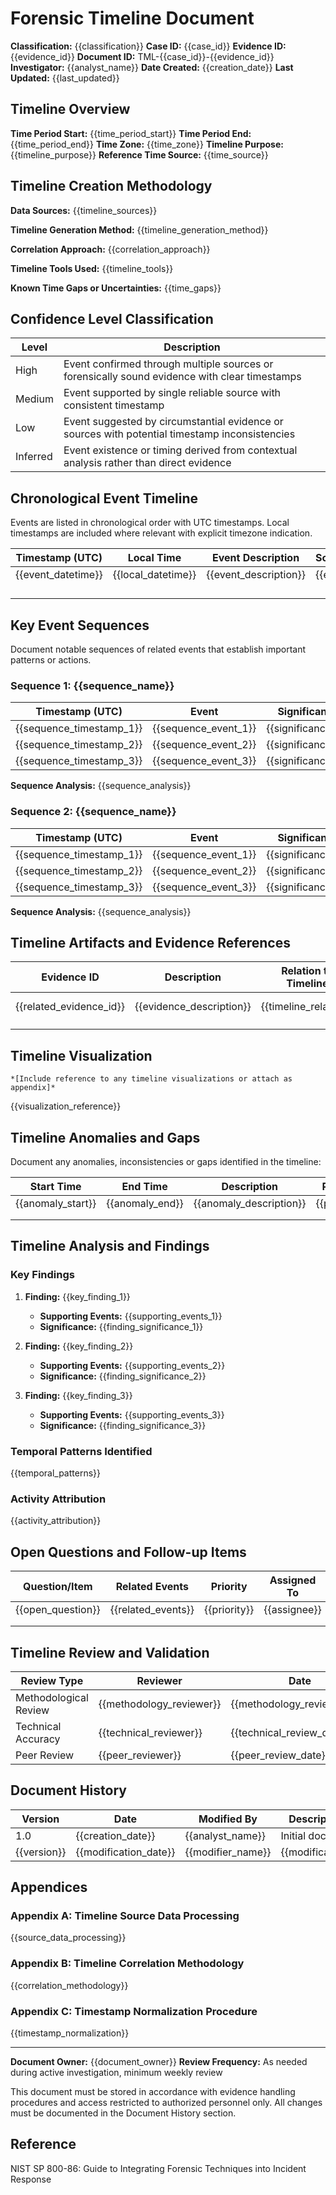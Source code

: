 # Forensic Timeline Document

**Classification:** {{classification}}
**Case ID:** {{case_id}}
**Evidence ID:** {{evidence_id}}
**Document ID:** TML-{{case_id}}-{{evidence_id}}
**Investigator:** {{analyst_name}}
**Date Created:** {{creation_date}}
**Last Updated:** {{last_updated}}

## Timeline Overview

**Time Period Start:** {{time_period_start}}
**Time Period End:** {{time_period_end}}
**Time Zone:** {{time_zone}}
**Timeline Purpose:** {{timeline_purpose}}
**Reference Time Source:** {{time_source}}

## Timeline Creation Methodology

**Data Sources:**
{{timeline_sources}}

**Timeline Generation Method:**
{{timeline_generation_method}}

**Correlation Approach:**
{{correlation_approach}}

**Timeline Tools Used:**
{{timeline_tools}}

**Known Time Gaps or Uncertainties:**
{{time_gaps}}

## Confidence Level Classification

| Level | Description |
|-------|-------------|
| High | Event confirmed through multiple sources or forensically sound evidence with clear timestamps |
| Medium | Event supported by single reliable source with consistent timestamp |
| Low | Event suggested by circumstantial evidence or sources with potential timestamp inconsistencies |
| Inferred | Event existence or timing derived from contextual analysis rather than direct evidence |

## Chronological Event Timeline

Events are listed in chronological order with UTC timestamps. Local timestamps are included where relevant with explicit timezone indication.

| Timestamp (UTC) | Local Time | Event Description | Source/Evidence | Actor | System/Location | Confidence | Tags |
|-----------------|------------|-------------------|----------------|-------|----------------|------------|------|
| {{event_datetime}} | {{local_datetime}} | {{event_description}} | {{event_source}} | {{actor}} | {{system_location}} | {{confidence_level}} | {{event_tags}} |
| | | | | | | | |
| | | | | | | | |
| | | | | | | | |
| | | | | | | | |

## Key Event Sequences

Document notable sequences of related events that establish important patterns or actions.

### Sequence 1: {{sequence_name}}

| Timestamp (UTC) | Event | Significance |
|-----------------|-------|-------------|
| {{sequence_timestamp_1}} | {{sequence_event_1}} | {{significance_1}} |
| {{sequence_timestamp_2}} | {{sequence_event_2}} | {{significance_2}} |
| {{sequence_timestamp_3}} | {{sequence_event_3}} | {{significance_3}} |

**Sequence Analysis:**
{{sequence_analysis}}

### Sequence 2: {{sequence_name}}

| Timestamp (UTC) | Event | Significance |
|-----------------|-------|-------------|
| {{sequence_timestamp_1}} | {{sequence_event_1}} | {{significance_1}} |
| {{sequence_timestamp_2}} | {{sequence_event_2}} | {{significance_2}} |
| {{sequence_timestamp_3}} | {{sequence_event_3}} | {{significance_3}} |

**Sequence Analysis:**
{{sequence_analysis}}

## Timeline Artifacts and Evidence References

| Evidence ID | Description | Relation to Timeline | Source Location | Chain of Custody Reference |
|------------|-------------|---------------------|----------------|---------------------------|
| {{related_evidence_id}} | {{evidence_description}} | {{timeline_relation}} | {{source_location}} | COC-{{case_id}}-{{related_evidence_id}} |
| | | | | |
| | | | | |

## Timeline Visualization

```plaintext
*[Include reference to any timeline visualizations or attach as appendix]*
```

{{visualization_reference}}

## Timeline Anomalies and Gaps

Document any anomalies, inconsistencies or gaps identified in the timeline:

| Start Time | End Time | Description | Possible Explanation | Investigation Status |
|------------|----------|-------------|----------------------|---------------------|
| {{anomaly_start}} | {{anomaly_end}} | {{anomaly_description}} | {{possible_explanation}} | {{investigation_status}} |
| | | | | |
| | | | | |

## Timeline Analysis and Findings

### Key Findings

1. **Finding:** {{key_finding_1}}
   - **Supporting Events:** {{supporting_events_1}}
   - **Significance:** {{finding_significance_1}}

2. **Finding:** {{key_finding_2}}
   - **Supporting Events:** {{supporting_events_2}}
   - **Significance:** {{finding_significance_2}}

3. **Finding:** {{key_finding_3}}
   - **Supporting Events:** {{supporting_events_3}}
   - **Significance:** {{finding_significance_3}}

### Temporal Patterns Identified

{{temporal_patterns}}

### Activity Attribution

{{activity_attribution}}

## Open Questions and Follow-up Items

| Question/Item | Related Events | Priority | Assigned To | Status |
|--------------|---------------|----------|------------|--------|
| {{open_question}} | {{related_events}} | {{priority}} | {{assignee}} | {{status}} |
| | | | | |
| | | | | |

## Timeline Review and Validation

| Review Type | Reviewer | Date | Findings | Status |
|------------|----------|------|----------|--------|
| Methodological Review | {{methodology_reviewer}} | {{methodology_review_date}} | {{methodology_findings}} | {{methodology_status}} |
| Technical Accuracy | {{technical_reviewer}} | {{technical_review_date}} | {{technical_findings}} | {{technical_status}} |
| Peer Review | {{peer_reviewer}} | {{peer_review_date}} | {{peer_findings}} | {{peer_status}} |

## Document History

| Version | Date | Modified By | Description of Changes |
|---------|------|------------|------------------------|
| 1.0 | {{creation_date}} | {{analyst_name}} | Initial document creation |
| {{version}} | {{modification_date}} | {{modifier_name}} | {{modification_description}} |

## Appendices

### Appendix A: Timeline Source Data Processing

{{source_data_processing}}

### Appendix B: Timeline Correlation Methodology

{{correlation_methodology}}

### Appendix C: Timestamp Normalization Procedure

{{timestamp_normalization}}

---

**Document Owner:** {{document_owner}}
**Review Frequency:** As needed during active investigation, minimum weekly review

This document must be stored in accordance with evidence handling procedures and access restricted to authorized personnel only. All changes must be documented in the Document History section.

## Reference

NIST SP 800-86: Guide to Integrating Forensic Techniques into Incident Response
